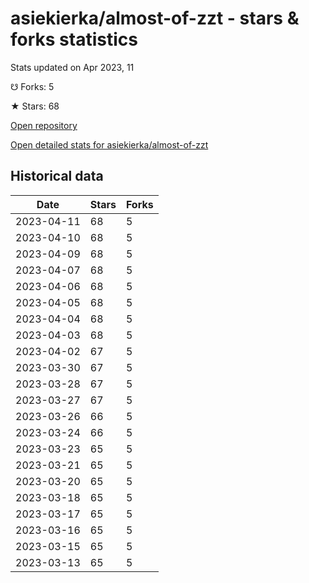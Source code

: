 # asiekierka/almost-of-zzt - stars & forks statistics

Stats updated on Apr 2023, 11

☋ Forks: 5

★ Stars: 68

[Open repository](https://github.com/asiekierka/almost-of-zzt)

[Open detailed stats for asiekierka/almost-of-zzt](https://reviewgithub.com/rep/asiekierka/almost-of-zzt)

## Historical data
| Date | Stars | Forks |
|------|-------|-------|
| 2023-04-11 | 68 | 5 | 
| 2023-04-10 | 68 | 5 | 
| 2023-04-09 | 68 | 5 | 
| 2023-04-07 | 68 | 5 | 
| 2023-04-06 | 68 | 5 | 
| 2023-04-05 | 68 | 5 | 
| 2023-04-04 | 68 | 5 | 
| 2023-04-03 | 68 | 5 | 
| 2023-04-02 | 67 | 5 | 
| 2023-03-30 | 67 | 5 | 
| 2023-03-28 | 67 | 5 | 
| 2023-03-27 | 67 | 5 | 
| 2023-03-26 | 66 | 5 | 
| 2023-03-24 | 66 | 5 | 
| 2023-03-23 | 65 | 5 | 
| 2023-03-21 | 65 | 5 | 
| 2023-03-20 | 65 | 5 | 
| 2023-03-18 | 65 | 5 | 
| 2023-03-17 | 65 | 5 | 
| 2023-03-16 | 65 | 5 | 
| 2023-03-15 | 65 | 5 | 
| 2023-03-13 | 65 | 5 | 

